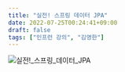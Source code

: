 ```yaml
---
title: "실전! 스프링 데이터 JPA"
date: 2022-07-25T00:24:41+09:00
draft: false
tags: ["인프런 강의", "김영한"]
---
```


![실전!_스프링_데이터_JPA](/img/improments/실전!_스프링_데이터_JPA.png)